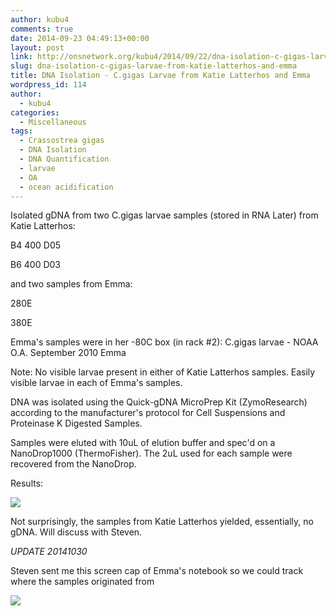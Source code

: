 ```yaml
---
author: kubu4
comments: true
date: 2014-09-23 04:49:13+00:00
layout: post
link: http://onsnetwork.org/kubu4/2014/09/22/dna-isolation-c-gigas-larvae-from-katie-latterhos-and-emma/
slug: dna-isolation-c-gigas-larvae-from-katie-latterhos-and-emma
title: DNA Isolation - C.gigas Larvae from Katie Latterhos and Emma
wordpress_id: 114
author:
  - kubu4
categories:
  - Miscellaneous
tags:
  - Crassostrea gigas
  - DNA Isolation
  - DNA Quantification
  - larvae
  - OA
  - ocean acidification
---
```


Isolated gDNA from two C.gigas larvae samples (stored in RNA Later) from Katie Latterhos:

B4 400 D05

B6 400 D03

and two samples from Emma:

280E

380E

Emma's samples were in her -80C box (in rack #2): C.gigas larvae - NOAA O.A. September 2010 Emma

Note: No visible larvae present in either of Katie Latterhos samples. Easily visible larvae in each of Emma's samples.

DNA was isolated using the Quick-gDNA MicroPrep Kit (ZymoResearch) according to the manufacturer's protocol for Cell Suspensions and Proteinase K Digested Samples.

Samples were eluted with 10uL of elution buffer and spec'd on a NanoDrop1000 (ThermoFisher). The 2uL used for each sample were recovered from the NanoDrop.

Results:

![](http://eagle.fish.washington.edu/Arabidopsis/20140922%20-%20Gigas%20gDNA%20ODs-01.JPG)

Not surprisingly, the samples from Katie Latterhos yielded, essentially, no gDNA. Will discuss with Steven.

*UPDATE 20141030*

Steven sent me this screen cap of Emma's notebook so we could track where the samples originated from

![](https://www.evernote.com/shard/s10/sh/5e19089d-0c31-426b-844a-e46249fac4e4/907d17586bd2b4eb0603686c9560f0dd/deep/0/genefish---Emma%27s-Notebook.png)
